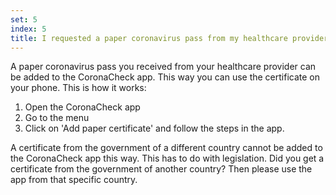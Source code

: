 ```yaml
---
set: 5
index: 5
title: I requested a paper coronavirus pass from my healthcare provider. How do I add it to the CoronaCheck app? 
---
```

 

A paper coronavirus pass you received from your healthcare provider can be added to the CoronaCheck app. This way you can use the certificate on your phone. This is how it works: 

1. Open the CoronaCheck app
2. Go to the menu
3. Click on 'Add paper certificate' and follow the steps in the app. 

A certificate from the government of a different country cannot be added to the CoronaCheck app this way. This has to do with legislation. Did you get a certificate from the government of another country? Then please use the app from that specific country.
